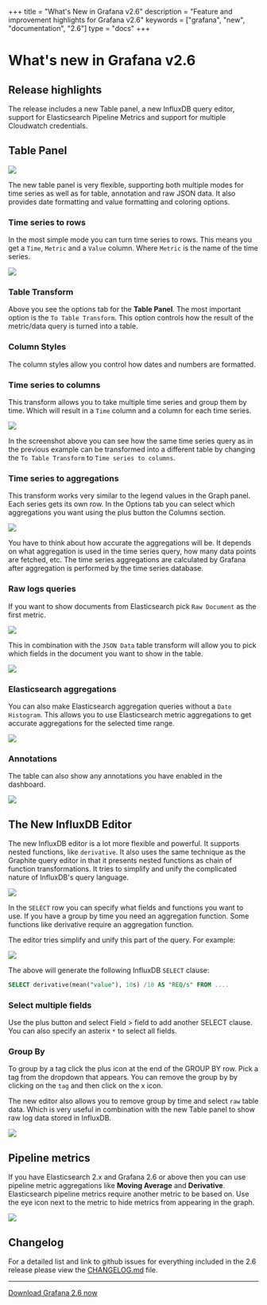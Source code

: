 +++
title = "What's New in Grafana v2.6"
description = "Feature and improvement highlights for Grafana v2.6"
keywords = ["grafana", "new", "documentation", "2.6"]
type = "docs"
+++

# What's new in Grafana v2.6

## Release highlights
The release includes a new Table panel, a new InfluxDB query editor, support for Elasticsearch Pipeline Metrics and
support for multiple Cloudwatch credentials.

## Table Panel
<img src="/assets/img/features/table-panel.png">

The new table panel is very flexible, supporting both multiple modes for time series as well as for
table, annotation and raw JSON data. It also provides date formatting and value formatting and coloring options.

### Time series to rows

In the most simple mode you can turn time series to rows. This means you get a `Time`, `Metric` and a `Value` column.
Where `Metric` is the name of the time series.

<img src="/img/docs/v2/table_ts_to_rows.png">

### Table Transform
Above you see the options tab for the **Table Panel**. The most important option is the `To Table Transform`.
This option controls how the result of the metric/data query is turned into a table.

### Column Styles
The column styles allow you control how dates and numbers are formatted.

### Time series to columns
This transform allows you to take multiple time series and group them by time. Which will result in a `Time` column
and a column for each time series.

<img src="/img/docs/v2/table_ts_to_columns.png">

In the screenshot above you can see how the same time series query as in the previous example can be transformed into
a different table by changing the `To Table Transform` to  `Time series to columns`.

### Time series to aggregations
This transform works very similar to the legend values in the Graph panel. Each series gets its own row. In the Options
tab you can select which aggregations you want using the plus button the Columns section.

<img src="/img/docs/v2/table_ts_to_aggregations.png">

You have to think about how accurate the aggregations will be. It depends on what aggregation is used in the time series query,
how many data points are fetched, etc. The time series aggregations are calculated by Grafana after aggregation is performed
by the time series database.

### Raw logs queries

If you want to show documents from Elasticsearch pick `Raw Document` as the first metric.

<img src="/img/docs/v2/elastic_raw_doc.png">

This in combination with the `JSON Data` table transform will allow you to pick which fields in the document
you want to show in the table.

<img src="/img/docs/v2/table_json_data.png">

### Elasticsearch aggregations

You can also make Elasticsearch aggregation queries without a `Date Histogram`. This allows you to
use Elasticsearch metric aggregations to get accurate aggregations for the selected time range.

<img src="/img/docs/v2/elastic_aggregations.png">

### Annotations

The table can also show any annotations you have enabled in the dashboard.

<img src="/img/docs/v2/table_annotations.png">

## The New InfluxDB Editor
The new InfluxDB editor is a lot more flexible and powerful. It supports nested functions, like `derivative`.
It also uses the same technique as the Graphite query editor in that it presents nested functions as chain of function
transformations. It tries to simplify and unify the complicated nature of InfluxDB's query language.

<img src="/assets/img/blog/v2.6/influxdb_editor_v3.gif">

In the `SELECT` row you can specify what fields and functions you want to use. If you have a
group by time you need an aggregation function. Some functions like derivative require an aggregation function.

The editor tries simplify and unify this part of the query. For example:

![](/img/docs/influxdb/select_editor.png)

The above will generate the following InfluxDB `SELECT` clause:

```sql
SELECT derivative(mean("value"), 10s) /10 AS "REQ/s" FROM ....
```

### Select multiple fields
Use the plus button and select Field > field to add another SELECT clause. You can also
specify an asterix `*` to select all fields.

### Group By
To group by a tag click the plus icon at the end of the GROUP BY row. Pick a tag from the dropdown that appears.
You can remove the group by by clicking on the `tag` and then click on the x icon.

The new editor also allows you to remove group by time and select `raw` table data. Which is very useful
in combination with the new Table panel to show raw log data stored in InfluxDB.

<img src="/assets/img/blog/v2.6/table_influxdb_logs.png">

## Pipeline metrics

If you have Elasticsearch 2.x and Grafana 2.6 or above then you can use pipeline metric aggregations like
**Moving Average** and **Derivative**. Elasticsearch pipeline metrics require another metric to be based on. Use the eye icon next to the metric
to hide metrics from appearing in the graph.

![](/img/docs/elasticsearch/pipeline_metrics_editor.png)

## Changelog
For a detailed list and link to github issues for everything included in the 2.6 release please
view the [CHANGELOG.md](https://github.com/grafana/grafana/blob/master/CHANGELOG.md) file.

- - -

<a href="http://grafana.org/download">Download Grafana 2.6 now</a>

